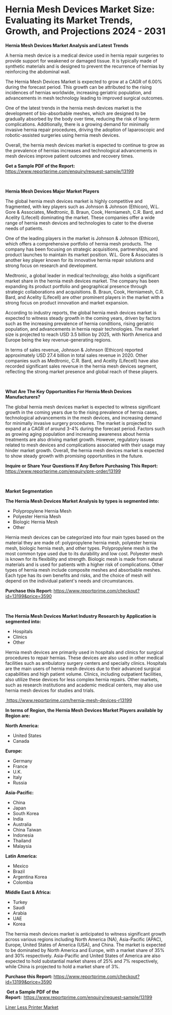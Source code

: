 <p><h1>Hernia Mesh Devices Market Size: Evaluating its Market Trends, Growth, and Projections 2024 - 2031</h1></p><p><strong>Hernia Mesh Devices Market Analysis and Latest Trends</strong></p>
<p><p>A hernia mesh device is a medical device used in hernia repair surgeries to provide support for weakened or damaged tissue. It is typically made of synthetic materials and is designed to prevent the recurrence of hernias by reinforcing the abdominal wall.</p><p>The Hernia Mesh Devices Market is expected to grow at a CAGR of 6.00% during the forecast period. This growth can be attributed to the rising incidences of hernias worldwide, increasing geriatric population, and advancements in mesh technology leading to improved surgical outcomes.</p><p>One of the latest trends in the hernia mesh devices market is the development of bio-absorbable meshes, which are designed to be gradually absorbed by the body over time, reducing the risk of long-term complications. Additionally, there is a growing demand for minimally invasive hernia repair procedures, driving the adoption of laparoscopic and robotic-assisted surgeries using hernia mesh devices.</p><p>Overall, the hernia mesh devices market is expected to continue to grow as the prevalence of hernias increases and technological advancements in mesh devices improve patient outcomes and recovery times.</p></p>
<p><strong>Get a Sample PDF of the Report:&nbsp;</strong> <a href="https://www.reportprime.com/enquiry/request-sample/13199">https://www.reportprime.com/enquiry/request-sample/13199</a></p>
<p>&nbsp;</p>
<p><strong>Hernia Mesh Devices Major Market Players</strong></p>
<p><p>The global hernia mesh devices market is highly competitive and fragmented, with key players such as Johnson & Johnson (Ethicon), W.L. Gore & Associates, Medtronic, B. Braun, Cook, Herniamesh, C.R. Bard, and Acelity (Lifecell) dominating the market. These companies offer a wide range of hernia mesh devices and technologies to cater to the diverse needs of patients.</p><p>One of the leading players in the market is Johnson & Johnson (Ethicon), which offers a comprehensive portfolio of hernia mesh products. The company has been focusing on strategic acquisitions, partnerships, and product launches to maintain its market position. W.L. Gore & Associates is another key player known for its innovative hernia repair solutions and strong focus on research and development.</p><p>Medtronic, a global leader in medical technology, also holds a significant market share in the hernia mesh devices market. The company has been expanding its product portfolio and geographical presence through strategic collaborations and acquisitions. B. Braun, Cook, Herniamesh, C.R. Bard, and Acelity (Lifecell) are other prominent players in the market with a strong focus on product innovation and market expansion.</p><p>According to industry reports, the global hernia mesh devices market is expected to witness steady growth in the coming years, driven by factors such as the increasing prevalence of hernia conditions, rising geriatric population, and advancements in hernia repair technologies. The market size is projected to reach USD 3.5 billion by 2025, with North America and Europe being the key revenue-generating regions.</p><p>In terms of sales revenue, Johnson & Johnson (Ethicon) reported approximately USD 27.4 billion in total sales revenue in 2020. Other companies such as Medtronic, C.R. Bard, and Acelity (Lifecell) have also recorded significant sales revenue in the hernia mesh devices segment, reflecting the strong market presence and global reach of these players.</p></p>
<p>&nbsp;</p>
<p><strong>What Are The Key Opportunities For Hernia Mesh Devices Manufacturers?</strong></p>
<p><p>The global hernia mesh devices market is expected to witness significant growth in the coming years due to the rising prevalence of hernia cases, technological advancements in the mesh devices, and increasing demand for minimally invasive surgery procedures. The market is projected to expand at a CAGR of around 3-4% during the forecast period. Factors such as growing aging population and increasing awareness about hernia treatments are also driving market growth. However, regulatory issues related to mesh devices and complications associated with their usage may hinder market growth. Overall, the hernia mesh devices market is expected to show steady growth with promising opportunities in the future.</p></p>
<p><strong>Inquire or Share Your Questions If Any Before Purchasing This Report:</strong> <a href="https://www.reportprime.com/enquiry/pre-order/13199">https://www.reportprime.com/enquiry/pre-order/13199</a></p>
<p>&nbsp;</p>
<p><strong>Market Segmentation</strong></p>
<p><strong>The Hernia Mesh Devices Market Analysis by types is segmented into:</strong></p>
<p><ul><li>Polypropylene Hernia Mesh</li><li>Polyester Hernia Mesh</li><li>Biologic Hernia Mesh</li><li>Other</li></ul></p>
<p><p>Hernia mesh devices can be categorized into four main types based on the material they are made of: polypropylene hernia mesh, polyester hernia mesh, biologic hernia mesh, and other types. Polypropylene mesh is the most common type used due to its durability and low cost. Polyester mesh is known for its flexibility and strength. Biologic mesh is made from natural materials and is used for patients with a higher risk of complications. Other types of hernia mesh include composite meshes and absorbable meshes. Each type has its own benefits and risks, and the choice of mesh will depend on the individual patient's needs and circumstances.</p></p>
<p><strong>Purchase this Report:&nbsp;</strong><a href="https://www.reportprime.com/checkout?id=13199&price=3590">https://www.reportprime.com/checkout?id=13199&price=3590</a></p>
<p>&nbsp;</p>
<p><strong>The Hernia Mesh Devices Market Industry Research by Application is segmented into:</strong></p>
<p><ul><li>Hospitals</li><li>Clinics</li><li>Other</li></ul></p>
<p><p>Hernia mesh devices are primarily used in hospitals and clinics for surgical procedures to repair hernias. These devices are also used in other medical facilities such as ambulatory surgery centers and specialty clinics. Hospitals are the main users of hernia mesh devices due to their advanced surgical capabilities and high patient volume. Clinics, including outpatient facilities, also utilize these devices for less complex hernia repairs. Other markets, such as research institutions and academic medical centers, may also use hernia mesh devices for studies and trials.</p></p>
<p><a href="https://www.reportprime.com/hernia-mesh-devices-r13199">&nbsp;https://www.reportprime.com/hernia-mesh-devices-r13199</a></p>
<p><strong>In terms of Region, the Hernia Mesh Devices Market Players available by Region are:</strong></p>
<p>
    <p> <strong> North America: </strong>
        <ul>
            <li>United States</li>
            <li>Canada</li>
        </ul>
        </p> 
    <p> <strong> Europe: </strong>
        <ul>
            <li>Germany</li>
            <li>France</li>
            <li>U.K.</li>
            <li>Italy</li>
            <li>Russia</li>
        </ul>
        </p> 
    <p> <strong> Asia-Pacific: </strong>
        <ul>
            <li>China</li>
            <li>Japan</li>
            <li>South Korea</li>
            <li>India</li>
            <li>Australia</li>
            <li>China Taiwan</li>
            <li>Indonesia</li>
            <li>Thailand</li>
            <li>Malaysia</li>
        </ul>
        </p> 
    <p> <strong> Latin America: </strong>
        <ul>
            <li>Mexico</li>
            <li>Brazil</li>
            <li>Argentina Korea</li>
            <li>Colombia</li>
        </ul>
        </p> 
    <p> <strong> Middle East & Africa: </strong>
        <ul>
            <li>Turkey</li>
            <li>Saudi</li>
            <li>Arabia</li>
            <li>UAE</li>
            <li>Korea</li>
        </ul>
    </p>
    </p>
<p><p>The hernia mesh devices market is anticipated to witness significant growth across various regions including North America (NA), Asia-Pacific (APAC), Europe, United States of America (USA), and China. The market is expected to be dominated by North America and Europe, with a market share of 35% and 30% respectively. Asia-Pacific and United States of America are also expected to hold substantial market shares of 25% and 7% respectively, while China is projected to hold a market share of 3%.</p></p>
<p><strong>Purchase this Report: </strong><a href="https://www.reportprime.com/checkout?id=13199&price=3590">https://www.reportprime.com/checkout?id=13199&price=3590</a></p>
<p>&nbsp;<strong>Get a Sample PDF of the Report:&nbsp;&nbsp;</strong><a href="https://www.reportprime.com/enquiry/request-sample/13199">https://www.reportprime.com/enquiry/request-sample/13199</a></p>
<p><strong></strong></p>
<p><p><a href="https://github.com/RyleeBauch2023/Market-Research-Report-List-2/blob/main/liner-less-printer-market.md">Liner Less Printer Market</a></p></p>